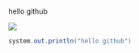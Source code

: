 #
hello github

![](https://zenmaster.com.cn/!encrypted-tbn1.gstatic.com/images?q=tbn:ANd9GcQG8uSAHzwPg4Ca79jF6t3Y3mJgMbf4FIArvKZ5hJEKsv8aLuGm)

~~~java
system.out.println("hello github")
~~~